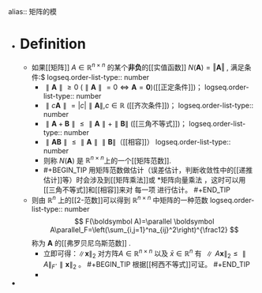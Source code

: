 alias:: 矩阵的模

- # Definition
	- 如果[[矩阵]] $A\in\mathbb{R}^{n\times n}$ 的某个**非负**的[[实值函数]] $N(\boldsymbol A)=\Vert\boldsymbol A\Vert$ , 满足条件:$
	  logseq.order-list-type:: number
		- $\parallel\boldsymbol A\parallel\geqslant0$ ($\parallel \boldsymbol A\parallel=0\Longleftrightarrow \boldsymbol A=\boldsymbol 0$)([[正定条件]])；
		  logseq.order-list-type:: number
		- $\parallel c\boldsymbol A\parallel =|c|\parallel \boldsymbol A\parallel, c\in\mathbb{R}$ ([[齐次条件]])；
		  logseq.order-list-type:: number
		- $\parallel \boldsymbol A+\boldsymbol B\parallel\leqslant\parallel \boldsymbol A\parallel+\parallel \boldsymbol B\parallel$ ([[三角不等式]])；
		  logseq.order-list-type:: number
		- $\parallel \boldsymbol{AB} \parallel\leqslant\parallel \boldsymbol A\parallel\parallel\boldsymbol B\parallel$（[[相容]]）
		  logseq.order-list-type:: number
		- 则称 $N(\boldsymbol A)$ 是 $\mathbb{R}^{n\times n}$上的一个[[矩阵范数]].
		- #+BEGIN_TIP
		  用矩阵范数做估计（误差估计，判断收敛性中的[[递推估计]]等）时会涉及到[[矩阵乘法]]或 *矩阵向量乘法 ，这时可以用[[三角不等式]]和[[相容]]来对 每一项 进行估计。
		  #+END_TIP
	- 则由 $\mathbb{R}^{n}$ 上的[[2-范数]]可以得到 $\mathbb{R}^{n\times n}$ 中矩阵的一种范数
	  logseq.order-list-type:: number
	  $$
	  F(\boldsymbol A)=\parallel \boldsymbol A\parallel_F=\left(\sum_{i,j=1}^na_{ij}^2\right)^{\frac12}
	  $$
	  称为 $\boldsymbol A$ 的[[弗罗贝尼乌斯范数]] .
		- 立即可得：$\left\|\boldsymbol{x}\right\|_2$  对方阵$A\in \mathbb{R}^{n\times n}$ 以及 $\bar{x}\in \mathbb{R}^n$ 有 $\parallel A\boldsymbol{x}\parallel_2\leq\parallel A\parallel_F\cdot\parallel\boldsymbol{x}\parallel_2$ 。
		  #+BEGIN_TIP
		  根据[[柯西不等式]]可证。
		  #+END_TIP
		-
-